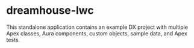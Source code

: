 # dreamhouse-lwc
This standalone application contains an example DX project with multiple Apex classes, Aura components, custom objects, sample data, and Apex tests.
